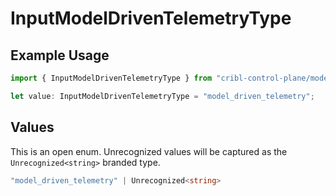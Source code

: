 # InputModelDrivenTelemetryType

## Example Usage

```typescript
import { InputModelDrivenTelemetryType } from "cribl-control-plane/models";

let value: InputModelDrivenTelemetryType = "model_driven_telemetry";
```

## Values

This is an open enum. Unrecognized values will be captured as the `Unrecognized<string>` branded type.

```typescript
"model_driven_telemetry" | Unrecognized<string>
```